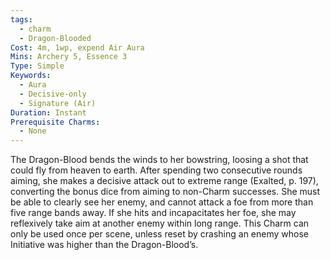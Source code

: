 ```yaml
---
tags:
  - charm
  - Dragon-Blooded
Cost: 4m, 1wp, expend Air Aura
Mins: Archery 5, Essence 3
Type: Simple
Keywords:
  - Aura
  - Decisive-only
  - Signature (Air)
Duration: Instant
Prerequisite Charms:
  - None
---
```

The Dragon-Blood bends the winds to her bowstring, loosing a shot that could fly from heaven to earth. After spending two consecutive rounds aiming, she makes a decisive attack out to extreme range (Exalted, p. 197), converting the bonus dice from aiming to non-Charm successes. She must be able to clearly see her enemy, and cannot attack a foe from more than five range bands away. If she hits and incapacitates her foe, she may reflexively take aim at another enemy within long range. This Charm can only be used once per scene, unless reset by crashing an enemy whose Initiative was higher than the Dragon-Blood’s.